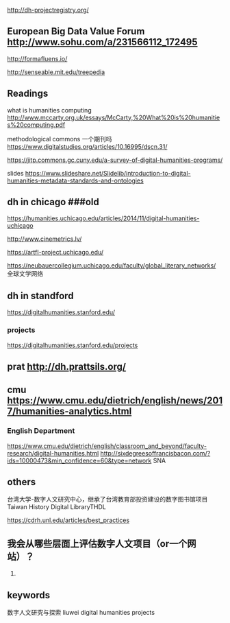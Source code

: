 http://dh-projectregistry.org/

## European Big Data Value Forum http://www.sohu.com/a/231566112_172495

http://formafluens.io/

http://senseable.mit.edu/treepedia



## Readings
what is humanities computing
http://www.mccarty.org.uk/essays/McCarty,%20What%20is%20humanities%20computing.pdf

methodological commons 一个期刊吗
https://www.digitalstudies.org/articles/10.16995/dscn.31/ 



https://jitp.commons.gc.cuny.edu/a-survey-of-digital-humanities-programs/

slides
https://www.slideshare.net/Slidelib/introduction-to-digital-humanities-metadata-standards-and-ontologies

## dh in chicago ###old
https://humanities.uchicago.edu/articles/2014/11/digital-humanities-uchicago 

  http://www.cinemetrics.lv/
  
  https://artfl-project.uchicago.edu/
  
  https://neubauercollegium.uchicago.edu/faculty/global_literary_networks/ 全球文学网络

## dh in standford 
https://digitalhumanities.stanford.edu/
### projects
https://digitalhumanities.stanford.edu/projects

## prat http://dh.prattsils.org/


## cmu https://www.cmu.edu/dietrich/english/news/2017/humanities-analytics.html
### English Department
https://www.cmu.edu/dietrich/english/classroom_and_beyond/faculty-research/digital-humanities.html
http://sixdegreesoffrancisbacon.com/?ids=10000473&min_confidence=60&type=network SNA

## others
台湾大学-数字人文研究中心，继承了台湾教育部投资建设的数字图书馆项目Taiwan History Digital LibraryTHDL 

https://cdrh.unl.edu/articles/best_practices

## 我会从哪些层面上评估数字人文项目（or一个网站）？
1.

## keywords
数字人文研究与探索 liuwei
digital humanities projects
